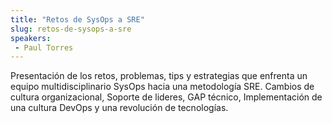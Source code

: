 ```yaml
---
title: "Retos de SysOps a SRE"
slug: retos-de-sysops-a-sre
speakers:
 - Paul Torres
---
```


Presentación de los retos, problemas, tips y estrategias que enfrenta un equipo multidisciplinario SysOps hacia una metodología SRE.
Cambios de cultura organizacional, Soporte de lideres, GAP técnico, Implementación de una cultura DevOps y una revolución de tecnologías.